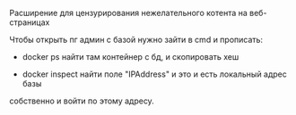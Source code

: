 Расширение для цензурирования нежелательного котента на веб-страницах

Чтобы открыть пг админ с базой нужно зайти в cmd и прописать: 

- docker ps 
найти там контейнер с бд, и скопировать хеш

- docker inspect <hash>
найти поле "IPAddress" и это и есть локальный адрес базы

собственно и войти по этому адресу.